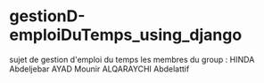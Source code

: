 # gestionD-emploiDuTemps_using_django
sujet de gestion d'emploi du temps
les membres du group :
HINDA Abdeljebar
AYAD Mounir
ALQARAYCHI Abdelattif

